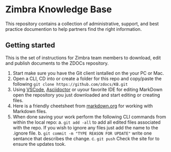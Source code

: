 # Zimbra Knowledge Base
This repository contains a collection of administrative, support, and best practice documention to help partners find the right information. 

## Getting started
This is the set of instructions for Zimbra team members to download, edit and publish documents to the ZDOCs repository.

1. Start make sure you have the Git client isntalled on the your PC or Mac. 
2. Open a CLI, CD into or create a folder for this repo and copy/paste the following `git clone https://github.com/zdocs/KB.git`
3. Using [VSCode](https://code.visualstudio.com/Download), [Asciidoctor](https://asciidoctor.org/) or uyour favorite IDE for editing MarkDown open the repository you just downloaded and start editing or creating files. 
4. Here is a friendly cheetsheet from [markdown.org](https://www.markdownguide.org/cheat-sheet/) for working with Markdown files.  
5. When done saving your work perform the following CLI commands from within the local repo: 
    a. `git add -all` to add all edited files associated with the repo. If you wish to ignore any files just add the name to the .ignore file. 
    b. `git commit -m "TYPE REASON FOR UPDATE"` write one sentance that describes the change. 
    c. `git push` Check the site for to ensure the updates took. 

